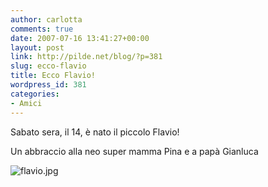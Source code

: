 ```yaml
---
author: carlotta
comments: true
date: 2007-07-16 13:41:27+00:00
layout: post
link: http://pilde.net/blog/?p=381
slug: ecco-flavio
title: Ecco Flavio!
wordpress_id: 381
categories:
- Amici
---
```


Sabato sera, il 14, è nato il piccolo Flavio!

Un abbraccio alla neo super mamma Pina e a papà Gianluca

![flavio.jpg](http://pilde.net/blog/wp-content/uploads/2007/07/flavio.jpg)
